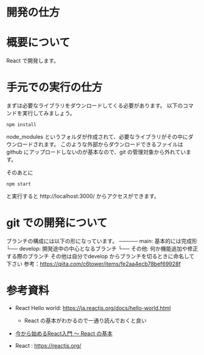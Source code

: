 # 開発の仕方

# 概要について
React で開発します。

# 手元での実行の仕方
まずは必要なライブラリをダウンロードしてくる必要があります。
以下のコマンドを実行してみましょう。
```
npm install
```
node_modules というフォルダが作成されて、必要なライブラリがその中にダウンロードされます。
このような外部からダウンロードできるファイルは github にアップロードしないのが基本なので、git の管理対象から外れています。

そのあとに
```
npm start
```
と実行すると http://localhost:3000/ からアクセスができます。

# git での開発について
ブランチの構成には以下の形になっています。
───── main: 基本的には完成形
└── develop: 開発途中の中心となるブランチ
         └── その他: 何か機能追加や修正する際のブランチ
その他は自分でdevelop からブランチを切るときに命名して下さい
参考：https://qiita.com/c6tower/items/fe2aa4ecb78bef69928f


# 参考資料
- React Hello world: https://ja.reactjs.org/docs/hello-world.html
    - React の基本がわかるので一通り読んでおくと良い
- [今から始めるReact入門 〜 React の基本](https://qiita.com/TsutomuNakamura/items/72d8cf9f07a5a30be048)

- React : https://reactjs.org/

